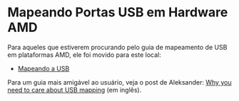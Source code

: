 # Mapeando Portas USB em Hardware AMD

Para aqueles que estiverem procurando pelo guia de mapeamento de USB em plataformas AMD, ele foi movido para este local:

* [Mapeando a USB](https://deomkds.github.io/OpenCore-Post-Install/usb/)

Para um guia mais amigável ao usuário, veja o post de Aleksander: [Why you need to care about USB mapping](https://aplus.rs/2020/usb-mapping-why/) (em inglês).
